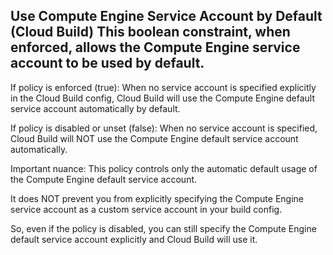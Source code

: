 ## Use Compute Engine Service Account by Default (Cloud Build)	This boolean constraint, when enforced, allows the Compute Engine service account to be used by default.

If policy is enforced (true):
When no service account is specified explicitly in the Cloud Build config, Cloud Build will use the Compute Engine default service account automatically by default.

If policy is disabled or unset (false):
When no service account is specified, Cloud Build will NOT use the Compute Engine default service account automatically.

Important nuance:
This policy controls only the automatic default usage of the Compute Engine default service account.

It does NOT prevent you from explicitly specifying the Compute Engine service account as a custom service account in your build config.

So, even if the policy is disabled, you can still specify the Compute Engine default service account explicitly and Cloud Build will use it.
